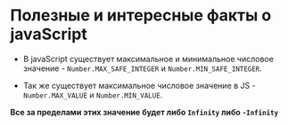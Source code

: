 # Полезные и интересные факты о javaScript

- В javaScript существует максимальное и минимальное числовое значение - `Number.MAX_SAFE_INTEGER` и `Number.MIN_SAFE_INTEGER`.

- Так же существует максимальное числовое значение в JS - `Number.MAX_VALUE` и `Number.MIN_VALUE`.

**Все за пределами этих значение будет либо `Infinity` либо `-Infinity`**
